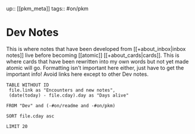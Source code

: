 up:: [[pkm_meta]]
tags:: #on/pkm

# Dev Notes

This is where notes that have been developed from [[+about_inbox|inbox notes]] live before becoming [[atomic]] [[+about_cards|cards]].
This is where cards that have been rewritten into my own words but not yet made atomic will go. Formatting isn't important here either, just have to get the important info!
Avoid links here except to other Dev notes.

``` dataview
TABLE WITHOUT ID
 file.link as "Encounters and new notes",
 (date(today) - file.cday).day as "Days alive"

FROM "Dev" and (-#on/readme and -#on/pkm)

SORT file.cday asc

LIMIT 20
```
